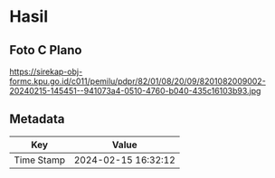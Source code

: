 # Hasil

## Foto C Plano

https://sirekap-obj-formc.kpu.go.id/c011/pemilu/pdpr/82/01/08/20/09/8201082009002-20240215-145451--941073a4-0510-4760-b040-435c16103b93.jpg


## Metadata

| Key        | Value               |
| ---------- | ------------------- |
| Time Stamp | 2024-02-15 16:32:12 |



